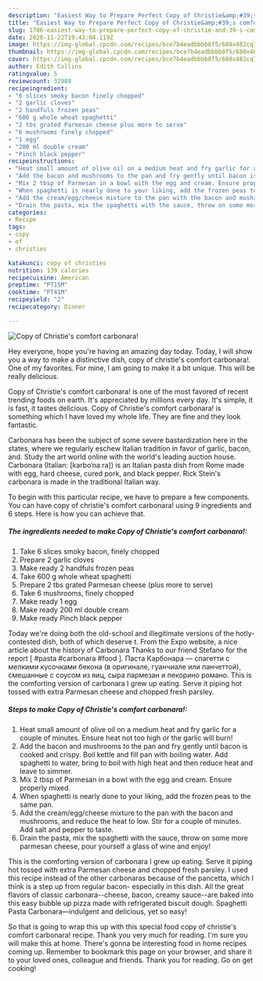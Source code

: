 ```yaml
---
description: "Easiest Way to Prepare Perfect Copy of Christie&amp;#39;s comfort carbonara!"
title: "Easiest Way to Prepare Perfect Copy of Christie&amp;#39;s comfort carbonara!"
slug: 1786-easiest-way-to-prepare-perfect-copy-of-christie-and-39-s-comfort-carbonara
date: 2020-11-22T19:43:04.119Z
image: https://img-global.cpcdn.com/recipes/bce7b4eadbbbb8f5/680x482cq70/copy-of-christies-comfort-carbonara-recipe-main-photo.jpg
thumbnail: https://img-global.cpcdn.com/recipes/bce7b4eadbbbb8f5/680x482cq70/copy-of-christies-comfort-carbonara-recipe-main-photo.jpg
cover: https://img-global.cpcdn.com/recipes/bce7b4eadbbbb8f5/680x482cq70/copy-of-christies-comfort-carbonara-recipe-main-photo.jpg
author: Edith Collins
ratingvalue: 5
reviewcount: 32988
recipeingredient:
- "6 slices smoky bacon finely chopped"
- "2 garlic cloves"
- "2 handfuls frozen peas"
- "600 g whole wheat spaghetti"
- "2 tbs grated Parmesan cheese plus more to serve"
- "6 mushrooms finely chopped"
- "1 egg"
- "200 ml double cream"
- "Pinch black pepper"
recipeinstructions:
- "Heat small amount of olive oil on a medium heat and fry garlic for a couple of minutes. Ensure heat not too high or the garlic will burn!"
- "Add the bacon and mushrooms to the pan and fry gently until bacon is cooked and crispy. Boil kettle and fill pan with boiling water. Add spaghetti to water, bring to boil with high heat and then reduce heat and leave to simmer."
- "Mix 2 tbsp of Parmesan in a bowl with the egg and cream. Ensure properly mixed."
- "When spaghetti is nearly done to your liking, add the frozen peas to the same pan."
- "Add the cream/egg/cheese mixture to the pan with the bacon and mushrooms, and reduce the heat to low. Stir for a couple of minutes. Add salt and pepper to taste."
- "Drain the pasta, mix the spaghetti with the sauce, throw on some more parmesan cheese, pour yourself a glass of wine and enjoy!"
categories:
- Recipe
tags:
- copy
- of
- christies

katakunci: copy of christies 
nutrition: 139 calories
recipecuisine: American
preptime: "PT15M"
cooktime: "PT41M"
recipeyield: "2"
recipecategory: Dinner

---
```



![Copy of Christie&#39;s comfort carbonara!](https://img-global.cpcdn.com/recipes/bce7b4eadbbbb8f5/680x482cq70/copy-of-christies-comfort-carbonara-recipe-main-photo.jpg)

Hey everyone, hope you're having an amazing day today. Today, I will show you a way to make a distinctive dish, copy of christie&#39;s comfort carbonara!. One of my favorites. For mine, I am going to make it a bit unique. This will be really delicious.

Copy of Christie&#39;s comfort carbonara! is one of the most favored of recent trending foods on earth. It's appreciated by millions every day. It's simple, it is fast, it tastes delicious. Copy of Christie&#39;s comfort carbonara! is something which I have loved my whole life. They are fine and they look fantastic.

Carbonara has been the subject of some severe bastardization here in the states, where we regularly eschew Italian tradition in favor of garlic, bacon, and. Study the art world online with the world&#39;s leading auction house. Carbonara (Italian: [karboˈnaːra]) is an Italian pasta dish from Rome made with egg, hard cheese, cured pork, and black pepper. Rick Stein&#39;s carbonara is made in the traditional Italian way.


To begin with this particular recipe, we have to prepare a few components. You can have copy of christie&#39;s comfort carbonara! using 9 ingredients and 6 steps. Here is how you can achieve that.

<!--inarticleads1-->

##### The ingredients needed to make Copy of Christie&#39;s comfort carbonara!:

1. Take 6 slices smoky bacon, finely chopped
1. Prepare 2 garlic cloves
1. Make ready 2 handfuls frozen peas
1. Take 600 g whole wheat spaghetti
1. Prepare 2 tbs grated Parmesan cheese (plus more to serve)
1. Take 6 mushrooms, finely chopped
1. Make ready 1 egg
1. Make ready 200 ml double cream
1. Make ready Pinch black pepper


Today we&#39;re doing both the old-school and illegitimate versions of the hotly-contested dish, both of which deserve t. From the Expo website, a nice article about the history of Carbonara Thanks to our friend Stefano for the report [ #pasta #carbonara #food ]. Паста Карбонара — спагетти с мелкими кусочками бекона (в оригинале, гуанчиале или панчеттой), смешанные с соусом из яиц, сыра пармезан и пекорино романо. This is the comforting version of carbonara I grew up eating. Serve it piping hot tossed with extra Parmesan cheese and chopped fresh parsley. 

<!--inarticleads2-->

##### Steps to make Copy of Christie&#39;s comfort carbonara!:

1. Heat small amount of olive oil on a medium heat and fry garlic for a couple of minutes. Ensure heat not too high or the garlic will burn!
1. Add the bacon and mushrooms to the pan and fry gently until bacon is cooked and crispy. Boil kettle and fill pan with boiling water. Add spaghetti to water, bring to boil with high heat and then reduce heat and leave to simmer.
1. Mix 2 tbsp of Parmesan in a bowl with the egg and cream. Ensure properly mixed.
1. When spaghetti is nearly done to your liking, add the frozen peas to the same pan.
1. Add the cream/egg/cheese mixture to the pan with the bacon and mushrooms, and reduce the heat to low. Stir for a couple of minutes. Add salt and pepper to taste.
1. Drain the pasta, mix the spaghetti with the sauce, throw on some more parmesan cheese, pour yourself a glass of wine and enjoy!


This is the comforting version of carbonara I grew up eating. Serve it piping hot tossed with extra Parmesan cheese and chopped fresh parsley. I used this recipe instead of the other carbonaras because of the pancetta, which I think is a step up from regular bacon- especially in this dish. All the great flavors of classic carbonara--cheese, bacon, creamy sauce--are baked into this easy bubble up pizza made with refrigerated biscuit dough. Spaghetti Pasta Carbonara—indulgent and delicious, yet so easy! 

So that is going to wrap this up with this special food copy of christie&#39;s comfort carbonara! recipe. Thank you very much for reading. I'm sure you will make this at home. There's gonna be interesting food in home recipes coming up. Remember to bookmark this page on your browser, and share it to your loved ones, colleague and friends. Thank you for reading. Go on get cooking!

